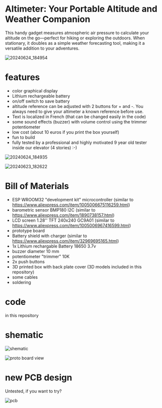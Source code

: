 # Altimeter: Your Portable Altitude and Weather Companion

This handy gadget measures atmospheric air pressure to calculate your altitude on the go—perfect for hiking or exploring the outdoors. 
When stationary, it doubles as a simple weather forecasting tool, making it a versatile addition to your adventures.

![20240624_184954](https://github.com/user-attachments/assets/87fe4fc2-74fb-4cef-8bc3-3d89b7f33aba)

# features
* color graphical display
* Lithium rechargeable battery
* on/off switch to save battery
* altitude reference can be adjusted with 2 buttons for + and -. You always need to give your altimeter a known reference before use.
* Text is localized in French (that can be changed easily in the code)
* some sound effects (buzzer) with volume control using the trimmer potentiometer
* low cost (about 10 euros if you print the box yourself)
* fun to build
* fully tested by a professional and highly motivated 9 year old tester inside our elevator (4 stories) :-)

![20240624_184935](https://github.com/user-attachments/assets/af7e3de7-cbc3-489c-8b8c-02f50e182074)

![20240623_182622](https://github.com/user-attachments/assets/2520fc2b-79ad-4a0b-99d3-957c48022606)

# Bill of Materials

* ESP WROOM32 "development kit" microcontroller (similar to https://www.aliexpress.com/item/1005006675116259.html)
* barometric sensor BMP180 I2C (similar to https://www.aliexpress.com/item/1890738157.html)
* LCD screen 1.28'' TFT 240x240 GC9A01 (similar to https://www.aliexpress.com/item/1005006967416599.html)
* prototype board
* Battery shield with charger (similar to https://www.aliexpress.com/item/32969695165.html)
* 1x Lithium rechargable Battery 18650 3.7v 
* buzzer diameter 10 mm
* potentiometer "trimmer" 10K
* 2x push buttons
* 3D printed box with back plate cover (3D models included in this repository)
* some cables
* soldering

# code
in this repository

# shematic

![shematic](https://github.com/user-attachments/assets/936ec668-1de6-40b2-bfce-472d8ffcaf1e)

![proto board view](https://github.com/user-attachments/assets/971b7cab-4f96-4a56-b90b-e25ec4271d4d)

# new PCB design
Untested, if you want to try?

![pcb](https://github.com/user-attachments/assets/258f7ece-e908-404a-8c02-6512262eb32d)
